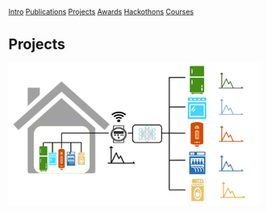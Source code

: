 [Intro](README.md)  [Publications](Publications.md)  [Projects](Projects.md)  [Awards](Achievements.md)  [Hackothons](Hackothons.md)  [Courses](Courses.md)
# Projects

[![Non-Intrusive Real-Time Power Monitor](nilm5.png)](NILM.md)

